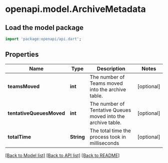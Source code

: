 # openapi.model.ArchiveMetadata

## Load the model package
```dart
import 'package:openapi/api.dart';
```

## Properties
Name | Type | Description | Notes
------------ | ------------- | ------------- | -------------
**teamsMoved** | **int** | The number of Teams moved into the archive table. | [optional] 
**tentativeQueuesMoved** | **int** | The number of Tentative Queues moved into the archive table. | [optional] 
**totalTime** | **String** | The total time the process took in milliseconds | [optional] 

[[Back to Model list]](../README.md#documentation-for-models) [[Back to API list]](../README.md#documentation-for-api-endpoints) [[Back to README]](../README.md)


